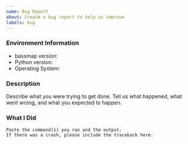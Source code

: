 ```yaml
---
name: Bug Report
about: Create a bug report to help us improve
labels: bug
---
```


<!-- Please search existing issues to avoid creating duplicates. -->

### Environment Information

-   bassmap version:
-   Python version:
-   Operating System:

### Description

Describe what you were trying to get done.
Tell us what happened, what went wrong, and what you expected to happen.

### What I Did

```
Paste the command(s) you ran and the output.
If there was a crash, please include the traceback here.
```
